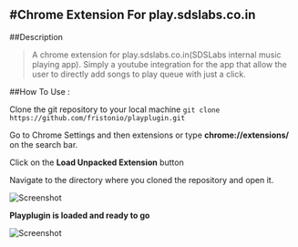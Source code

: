 #Chrome Extension For play.sdslabs.co.in
----
##Description
>A chrome extension for play.sdslabs.co.in(SDSLabs internal music playing app). Simply a youtube integration for the app that allow the user to directly add songs to play queue with just a click.

##How To Use :

Clone the git repository to your local machine
```git clone https://github.com/fristonio/playplugin.git```

Go to Chrome Settings and then extensions or type **chrome://extensions/** on the search bar.

Click on the **Load Unpacked Extension** button

Navigate to the directory where you cloned the repository and open it.

![Screenshot](https://github.com/fristonio/playplugin/blob/master/images/ss01.png)

**Playplugin is loaded and ready to go**

![Screenshot](https://github.com/fristonio/playplugin/blob/master/images/ss02.png)